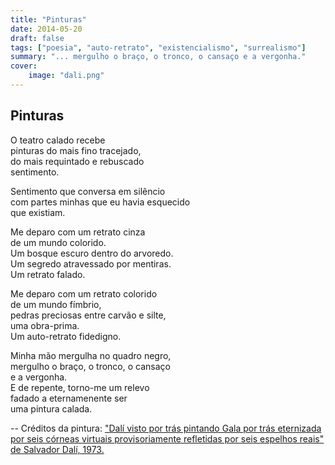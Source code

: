 ```yaml
---
title: "Pinturas"
date: 2014-05-20
draft: false
tags: ["poesia", "auto-retrato", "existencialismo", "surrealismo"]
summary: "... mergulho o braço, o tronco, o cansaço e a vergonha."
cover:
    image: "dali.png"
---
```


## Pinturas

O teatro calado recebe<br>
pinturas do mais fino tracejado,<br>
do mais requintado e rebuscado<br>
sentimento.<br>

Sentimento que conversa em silêncio<br>
com partes minhas que eu havia esquecido<br>
que existiam.<br>

Me deparo com um retrato cinza<br>
de um mundo colorido.<br>
Um bosque escuro dentro do arvoredo.<br>
Um segredo atravessado por mentiras.<br>
Um retrato falado.<br>

Me deparo com um retrato colorido<br>
de um mundo fímbrio,<br>
pedras preciosas entre carvão e silte,<br>
uma obra-prima.<br>
Um auto-retrato fidedigno.<br>

Minha mão mergulha no quadro negro,<br>
mergulho o braço, o tronco, o cansaço<br>
e a vergonha.<br>
E de repente, torno-me um relevo<br>
fadado a eternamenente ser<br>
uma pintura calada.


--
Créditos da pintura: ["Dalí visto por trás pintando Gala por trás eternizada por seis córneas virtuais provisoriamente refletidas por seis espelhos reais" de Salvador Dalí, 1973.](https://www.wikiart.org/en/salvador-dali/dali-from-the-back-painting-gala-from-the-back-eternalized-by-six-virtual-corneas-provisionally-1973)
